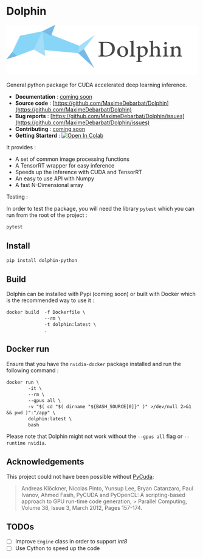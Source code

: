 # Dolphin

![Banner](misc/banner.png)

General python package for CUDA accelerated deep learning inference.

- **Documentation** : [coming soon]()
- **Source code** : [https://github.com/MaximeDebarbat/Dolphin](https://github.com/MaximeDebarbat/Dolphin)
- **Bug reports** : [https://github.com/MaximeDebarbat/Dolphin/issues](https://github.com/MaximeDebarbat/Dolphin/issues)
- **Contributing** : [coming soon]()
- **Getting Starterd** : <a href="https://colab.research.google.com/drive/1RTZI9hJ6a33NtVUYM0esvSg8nzh2MlP2?usp=sharing"><img src="https://colab.research.google.com/assets/colab-badge.svg" alt="Open In Colab"></a>

It provides :

- A set of common image processing functions
- A TensorRT wrapper for easy inference
- Speeds up the inference with CUDA and TensorRT
- An easy to use API with Numpy
- A fast N-Dimensional array

Testing :

In order to test the package, you will need the library `pytest` which you can run from the root of the project :
```
pytest
```

## Install

```
pip install dolphin-python
```

## Build

Dolphin can be installed with Pypi (coming soon) or built with Docker which is the recommended way to use it :

```
docker build  -f Dockerfile \
              --rm \
              -t dolphin:latest \
              .
```

## Docker run

Ensure that you have the `nvidia-docker` package installed and run the following command :

```
docker run \
        -it \
        --rm \
        --gpus all \
        -v "$( cd "$( dirname "${BASH_SOURCE[0]}" )" >/dev/null 2>&1 && pwd )":"/app" \
        dolphin:latest \
        bash
```

Please note that Dolphin might not work without the `--gpus all` flag or `--runtime nvidia`.

## Acknowledgements

This project could not have been possible without [PyCuda](https://github.com/inducer/pycuda):

> Andreas Klöckner, Nicolas Pinto, Yunsup Lee, Bryan Catanzaro, Paul Ivanov, Ahmed Fasih, PyCUDA and PyOpenCL: A scripting-based approach to GPU run-time code generation, > Parallel Computing, Volume 38, Issue 3, March 2012, Pages 157-174.

## TODOs

- [ ] Improve `Engine` class in order to support *int8*
- [ ] Use Cython to speed up the code
